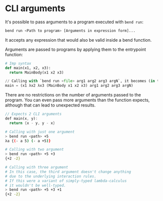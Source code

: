 # CLI arguments

It's possible to pass arguments to a program executed with `bend run`:

```sh
bend run <Path to program> [Arguments in expression form]...
```

It accepts any expression that would also be valid inside a bend function.

Arguments are passed to programs by applying them to the entrypoint function:

```py
# Imp syntax
def main(x1, x2, x3):
  return MainBody(x1 x2 x3)

// Calling with `bend run <file> arg1 arg2 arg3 argN`, it becomes (in the "fun" syntax):
main = (x1 λx2 λx3 (MainBody x1 x2 x3) arg1 arg2 arg3 argN)
```

There are no restrictions on the number of arguments passed to the program.
You can even pass more arguments than the function expects, although that can lead to unexpected results.
```rust
// Expects 2 CLI arguments
def main(x, y):
  return {x - y, y - x}
```
```sh
# Calling with just one argument
> bend run <path> +5
λa {(- a 5) (- a +5)}

# Calling with two argument
> bend run <path> +5 +3
{+2 -2}

# Calling with three argument
# In this case, the third argument doesn't change anything
# due to the underlying interaction rules.
# If this were a variant of simply-typed lambda-calculus
# it wouldn't be well-typed.
> bend run <path> +5 +3 +1
{+2 -2}
```
